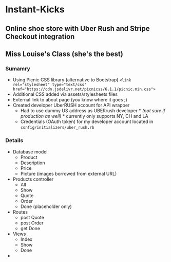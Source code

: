 # Instant-Kicks
## Online shoe store with Uber Rush and Stripe Checkout integration
## Miss Louise's Class (she's the best)

### Sumamry
* Using Picnic CSS library (alternative to Bootstrap)
```<link rel="stylesheet" type="text/css" href="https://cdn.jsdelivr.net/picnicss/6.1.1/picnic.min.css">``` 
* Additional CSS added via assets/stylesheets files
* External link to about page (you know where it goes ;)
* Created developer UberRUSH account for API wrapper
  * Had to use dummy US address as UBERrush developer * *(not sure if production as well)* * currently only supports NY, CH and LA
  * Credentials (OAuth token) for my developer account located in `config/initializers/uber_rush.rb`

### Details
* Database model
  * Product
  * Description
  * Price
  * Picture (images borrowed from external URL)
* Products controller
  * All
  * Show
  * Quote
  * Order
  * Done (placeholder only)
* Routes
  * post Quote
  * post Order
  * get Done
* Views
  * Index
  * Show
  * Done
*
